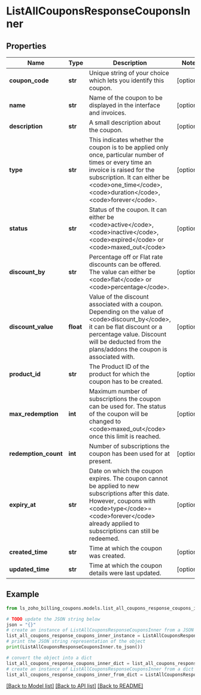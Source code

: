 # ListAllCouponsResponseCouponsInner


## Properties

Name | Type | Description | Notes
------------ | ------------- | ------------- | -------------
**coupon_code** | **str** | Unique string of your choice which lets you identify this coupon. | [optional] 
**name** | **str** | Name of the coupon to be displayed in the interface and invoices. | [optional] 
**description** | **str** | A small description about the coupon. | [optional] 
**type** | **str** | This indicates whether the coupon is to be applied only once, particular number of times or every time an invoice is raised for the subscription. It can either be &lt;code&gt;one_time&lt;/code&gt;, &lt;code&gt;duration&lt;/code&gt;, &lt;code&gt;forever&lt;/code&gt;. | [optional] 
**status** | **str** | Status of the coupon. It can either be &lt;code&gt;active&lt;/code&gt;, &lt;code&gt;inactive&lt;/code&gt;, &lt;code&gt;expired&lt;/code&gt; or &lt;code&gt;maxed_out&lt;/code&gt; | [optional] 
**discount_by** | **str** | Percentage off or Flat rate discounts can be offered. The value can either be &lt;code&gt;flat&lt;/code&gt; or &lt;code&gt;percentage&lt;/code&gt;. | [optional] 
**discount_value** | **float** | Value of the discount associated with a coupon. Depending on the value of &lt;code&gt;discount_by&lt;/code&gt;, it can be flat discount or a percentage value. Discount will be deducted from the plans/addons the coupon is associated with. | [optional] 
**product_id** | **str** | The Product ID of the product for which the coupon has to be created. | [optional] 
**max_redemption** | **int** | Maximum number of subscriptions the coupon can be used for. The status of the coupon will be changed to &lt;code&gt;maxed_out&lt;/code&gt; once this limit is reached. | [optional] 
**redemption_count** | **int** | Number of subscriptions the coupon has been used for at present. | [optional] 
**expiry_at** | **str** | Date on which the coupon expires. The coupon cannot be applied to new subscriptions after this date. However, coupons with &lt;code&gt;type&lt;/code&gt;&#x3D;&lt;code&gt;forever&lt;/code&gt; already applied to subscriptions can still be redeemed. | [optional] 
**created_time** | **str** | Time at which the coupon was created. | [optional] 
**updated_time** | **str** | Time at which the coupon details were last updated. | [optional] 

## Example

```python
from ls_zoho_billing_coupons.models.list_all_coupons_response_coupons_inner import ListAllCouponsResponseCouponsInner

# TODO update the JSON string below
json = "{}"
# create an instance of ListAllCouponsResponseCouponsInner from a JSON string
list_all_coupons_response_coupons_inner_instance = ListAllCouponsResponseCouponsInner.from_json(json)
# print the JSON string representation of the object
print(ListAllCouponsResponseCouponsInner.to_json())

# convert the object into a dict
list_all_coupons_response_coupons_inner_dict = list_all_coupons_response_coupons_inner_instance.to_dict()
# create an instance of ListAllCouponsResponseCouponsInner from a dict
list_all_coupons_response_coupons_inner_from_dict = ListAllCouponsResponseCouponsInner.from_dict(list_all_coupons_response_coupons_inner_dict)
```
[[Back to Model list]](../README.md#documentation-for-models) [[Back to API list]](../README.md#documentation-for-api-endpoints) [[Back to README]](../README.md)


